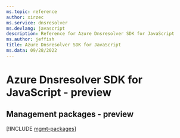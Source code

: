 ```yaml
---
ms.topic: reference
author: xirzec
ms.service: dnsresolver
ms.devlang: javascript
description: Reference for Azure Dnsresolver SDK for JavaScript
ms.author: jeffish
title: Azure Dnsresolver SDK for JavaScript
ms.data: 09/28/2022
---
```

# Azure Dnsresolver SDK for JavaScript - preview

## Management packages - preview
[!INCLUDE [mgmt-packages](dnsresolver-mgmt-index.md)]